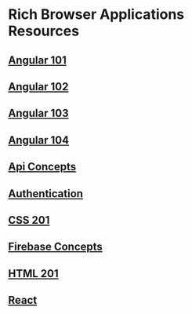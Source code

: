 # Rich Browser Applications Resources

## [Angular 101](ANGULAR_101.md)

## [Angular 102](ANGULAR_102.md)

## [Angular 103](ANGULAR_103.md)

## [Angular 104](ANGULAR_104.md)

## [Api Concepts](API_CONCEPTS.md)

## [Authentication](AUTHENTICATION.md)

## [CSS 201](CSS_201.md)

## [Firebase Concepts](FIREBASE_CONCEPTS.md)

## [HTML 201](HTML_201.md)

## [React](REACT.md)
